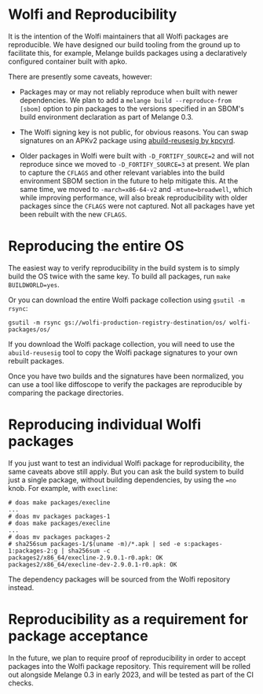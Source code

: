 # Wolfi and Reproducibility

It is the intention of the Wolfi maintainers that all Wolfi packages are
reproducible.  We have designed our build tooling from the ground up to
facilitate this, for example, Melange builds packages using a declaratively
configured container built with apko.

There are presently some caveats, however:

- Packages may or may not reliably reproduce when built with newer
  dependencies.  We plan to add a `melange build --reproduce-from [sbom]`
  option to pin packages to the versions specified in an SBOM's build
  environment declaration as part of Melange 0.3.

- The Wolfi signing key is not public, for obvious reasons.
  You can swap signatures on an APKv2 package using [abuild-reusesig
  by kpcyrd][kpcyrd-reusesig].

   [kpcyrd-reusesig]: https://github.com/kpcyrd/abuild-reusesig

- Older packages in Wolfi were built with `-D_FORTIFY_SOURCE=2` and will
  not reproduce since we moved to `-D_FORTIFY_SOURCE=3` at present.  We
  plan to capture the `CFLAGS` and other relevant variables into the build
  environment SBOM section in the future to help mitigate this.  At the
  same time, we moved to `-march=x86-64-v2` and `-mtune=broadwell`, which
  while improving performance, will also break reproducibility with older
  packages since the `CFLAGS` were not captured.  Not all packages have yet
  been rebuilt with the new `CFLAGS`.

# Reproducing the entire OS

The easiest way to verify reproducibility in the build system is to
simply build the OS twice with the same key. To build all packages, run `make
BUILDWORLD=yes`.

Or you can download the entire Wolfi package collection using `gsutil -m
rsync`:

    gsutil -m rsync gs://wolfi-production-registry-destination/os/ wolfi-packages/os/

If you download the Wolfi package collection, you will need to use the
`abuild-reusesig` tool to copy the Wolfi package signatures to your own
rebuilt packages.

Once you have two builds and the signatures have been normalized, you can
use a tool like diffoscope to verify the packages are reproducible by
comparing the package directories.

# Reproducing individual Wolfi packages

If you just want to test an individual Wolfi package for reproducibility,
the same caveats above still apply.  But you can ask the build system to
build just a single package, without building dependencies, by using the
`=no` knob.  For example, with `execline`:

    # doas make packages/execline
    ...
    # doas mv packages packages-1
    # doas make packages/execline
    ...
    # doas mv packages packages-2
    # sha256sum packages-1/$(uname -m)/*.apk | sed -e s:packages-1:packages-2:g | sha256sum -c
    packages2/x86_64/execline-2.9.0.1-r0.apk: OK
    packages2/x86_64/execline-dev-2.9.0.1-r0.apk: OK

The dependency packages will be sourced from the Wolfi repository
instead.

# Reproducibility as a requirement for package acceptance

In the future, we plan to require proof of reproducibility in order to
accept packages into the Wolfi package repository.  This requirement will
be rolled out alongside Melange 0.3 in early 2023, and will be tested as
part of the CI checks.
